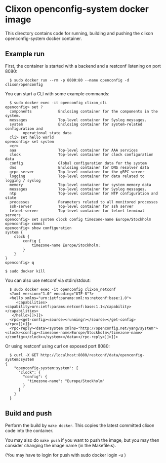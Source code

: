 # Clixon openconfig-system docker image

This directory contains code for running, building and pushing the clixon
openconfig-system docker container. 

## Example run

First, the container is started with a backend and a restconf listening on port 8080:
```
  $ sudo docker run --rm -p 8080:80 --name openconfig -d clixon/openconfig
```

You can start a CLI with some example commands:
```
  $ sudo docker exec -it openconfig clixon_cli
openconfig> set ?
  components            Enclosing container for the components in the system.
  messages              Top-level container for Syslog messages.
  system                Enclosing container for system-related configuration and
        operational state data
  cli> set hello world
openconfig> set system 
  <cr>
  aaa                   Top-level container for AAA services
  clock                 Top-level container for clock configuration data
  config                Global configuration data for the system
  dns                   Enclosing container for DNS resolver data
  grpc-server           Top-level container for the gRPC server
  logging               Top-level container for data related to logging / syslog
  memory                Top-level container for system memory data
  messages              Top-level container for Syslog messages.
  ntp                   Top-level container for NTP configuration and state
  processes             Parameters related to all monitored processes
  ssh-server            Top-level container for ssh server
  telnet-server         Top-level container for telnet terminal servers
openconfig> set system clock config timezone-name Europe/Stockholm
openconfig> commit
openconfig> show configuration 
system {
    clock {
        config {
            timezone-name Europe/Stockholm;
        }
    }
}
openconfig> q

$ sudo docker kill 
```

You can also use netconf via stdin/stdout:
```
  $ sudo docker exec -it openconfig clixon_netconf
  <?xml version="1.0" encoding="UTF-8"?>
  <hello xmlns="urn:ietf:params:xml:ns:netconf:base:1.0">
     <capabilities><capability>urn:ietf:params:netconf:base:1.1</capability></capabilities>
   </hello>]]>]]>
  <rpc><get-config><source><running/></source></get-config></rpc>]]>]]>
  <rpc-reply><data><system xmlns="http://openconfig.net/yang/system"><clock><config><timezone-name>Europe/Stockholm</timezone-name></config></clock></system></data></rpc-reply>]]>]]>
```

Or using restconf using curl on exposed port 8080:
```
  $ curl -X GET http://localhost:8080/restconf/data/openconfig-system:system
{
    "openconfig-system:system": {
      "clock": {
        "config": {
          "timezone-name": "Europe/Stockholm"
        }
      }
    }
  }
```

## Build and push

Perform the build by `make docker`. This copies the latest committed clixon code into the container.

You may also do `make push` if you want to push the image, but you may then consider changing the image name (in the Makefile:s).

(You may have to login for push with sudo docker login -u <username>)
